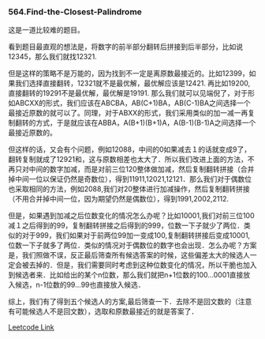 ### 564.Find-the-Closest-Palindrome

这是一道比较难的题目。

看到题目最直观的想法是，将数字的前半部分翻转后拼接到后半部分，比如说12345，那么我们就找12321.

但是这样的策略不是万能的，因为找到不一定是离原数最接近的。比如12399，如果我们选择直接翻转，12321就不是最优解，最优解应该是12421. 再比如19200,直接翻转的19291不是最优解，最优解是19191. 那么我们就可以见端倪了，对于形如ABCXX的形式，我们应该在ABCBA，AB(C+1)BA，AB(C-1)BA之间选择一个最接近原数的就可以了。同理，对于ABXX的形式，我们采用类似的加一减一再复制翻转的方式，于是就应该在ABBA，A(B+1)(B+1)A，A(B-1)(B-1)A之间选择一个最接近原数的。

但这样的话，又会有个问题，例如12088，中间的0如果减去１的话就变成9了，翻转复制就成了12921和，这与原数相差也太大了．所以我们改进上面的方法，不再只对中间的数字加减，而是对前三位120整体做加减，然后复制翻转拼接（合并掉中间一位以保证仍然是奇数位），得到11911,12021,12121．那么我们对于偶数位也采取相同的方法，例如2088,我们对20整体进行加减操作，然后复制翻转拼接（不用合并掉中间一位，因为期望仍然是偶数位），得到1991,2002,2112.

但是，如果遇到加减之后位数变化的情况怎么办呢？比如10001,我们对前三位100减１之后得到的99，复制翻转拼接之后得到的999，位数一下子就少了两位．类似的对于999，我们如果对于前两位99加一变成100,复制翻转拼接后变成10001,位数一下子就多了两位．类似的情况对于偶数位的数字也会出现．怎么办呢？方案是，我们照做不误，反正最后筛查所有候选答案的时候，这些偏差太大的候选人一定会被去掉的．但是，我们需要同时考虑到这种位数变化的情况，所以干脆也加入到候选者来．比如给出的某个n位数，那么我们就把n+1位数的100...0001直接放入候选，n-1位数的99...99也直接放入候选．

综上，我们有了得到五个候选人的方案,最后筛查一下．去除不是回文数的（注意有可能候选人不是回文数），选取和原数最接近的就是答案了．


[Leetcode Link](https://leetcode.com/problems/find-the-closest-palindrome)